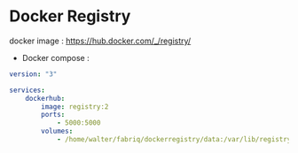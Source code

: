Docker Registry
===================

docker image : https://hub.docker.com/_/registry/

* Docker compose :

```yml
version: "3"

services:
    dockerhub:
        image: registry:2
        ports:
            - 5000:5000
        volumes:
            - /home/walter/fabriq/dockerregistry/data:/var/lib/registry

```